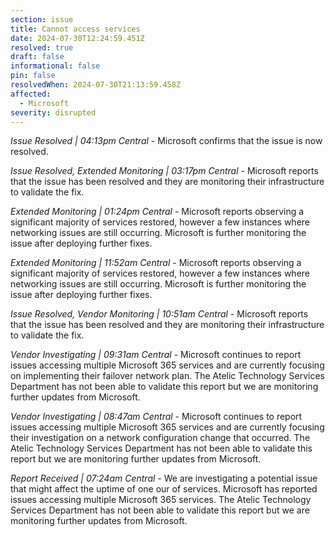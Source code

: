 ```yaml
---
section: issue
title: Cannot access services
date: 2024-07-30T12:24:59.451Z
resolved: true
draft: false
informational: false
pin: false
resolvedWhen: 2024-07-30T21:13:59.458Z
affected:
  - Microsoft
severity: disrupted
---
```

*Issue Resolved | 04:13pm Central* - Microsoft confirms that the issue is now resolved.

*Issue Resolved, Extended Monitoring | 03:17pm Central* - Microsoft reports that the issue has been resolved and they are monitoring their infrastructure to validate the fix.

*Extended Monitoring | 01:24pm Central* - Microsoft reports observing a significant majority of services restored, however a few instances where networking issues are still occurring. Microsoft is further monitoring the issue after deploying further fixes.

*Extended Monitoring | 11:52am Central* - Microsoft reports observing a significant majority of services restored, however a few instances where networking issues are still occurring. Microsoft is further monitoring the issue after deploying further fixes.

*Issue Resolved, Vendor Monitoring | 10:51am Central* - Microsoft reports that the issue has been resolved and they are monitoring their infrastructure to validate the fix.

*Vendor Investigating | 09:31am Central* - Microsoft continues to report issues accessing multiple Microsoft 365 services and are currently focusing on implementing their failover network plan. The Atelic Technology Services Department has not been able to validate this report but we are monitoring further updates from Microsoft.

*Vendor Investigating | 08:47am Central* - Microsoft continues to report issues accessing multiple Microsoft 365 services and are currently focusing their investigation on a network configuration change that occurred. The Atelic Technology Services Department has not been able to validate this report but we are monitoring further updates from Microsoft.

*Report Received | 07:24am Central* - We are investigating a potential issue that might affect the uptime of one our of services. Microsoft has reported issues accessing multiple Microsoft 365 services. The Atelic Technology Services Department has not been able to validate this report but we are monitoring further updates from Microsoft.